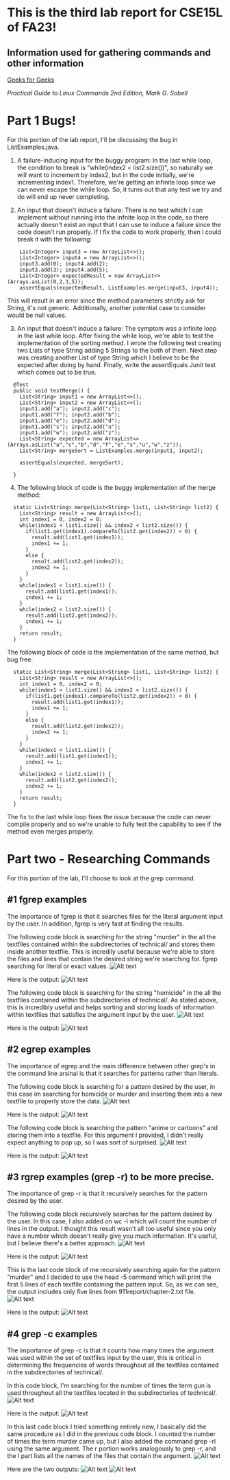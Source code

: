 # This is the third lab report for CSE15L of FA23!
## Information used for gathering commands and other information
[Geeks for Geeks](geeksforgeeks.org/greg-command-in-unixlinux/#)

*Practical Guide to Linux Commands 2nd Edition, Mark G. Sobell*

# Part 1 Bugs!

For this portion of the lab report, I'll be discussing the bug in ListExamples.java.

1. A failure-inducing input for the buggy program: 
In the last while loop, the condition to break is "while(index2 < list2.size())", so naturally we will want to 
increment by index2, but in the code initially, we're incrementing index1. Therefore, we're getting an infinite loop
since we can never escape the while loop. So, it turns out that any test we try and do will end up never completing.

2. An input that doesn't induce a failure: 
There is no test which I can implement without running into the infnite loop in the code, so there actually doesn't exist
an input that I can use to induce a failure since the code doesn't run properly. If I fix the code to work properly, then 
I could break it with the following: 
```
    List<Integer> input3 = new ArrayList<>();
    List<Integer> input4 = new ArrayList<>();
    input3.add(0); input4.add(2);
    input3.add(3); input4.add(5);
    List<Integer> expectedResult = new ArrayList<>(Arrays.asList(0,2,3,5));
    assertEquals(expectedResult, ListExamples.merge(input3, input4));
```
This will result in an error since the method parameters strictly ask for String, it's not generic.
Additionally, another potential case to consider would be null values.

3. An input that doesn't induce a failure:
The symptom was a infinite loop in the last while loop.
After fixing the while loop, we're able to test the implementation of the sorting method. I wrote the following
test creating two Lists of type String adding 5 Strings to the both of them. Next step was creating another 
List of type String which I believe to be the expected after doing by hand. Finally, write the assertEquals 
Junit test which comes out to be true.
```
  @Test
  public void testMerge() {
    List<String> input1 = new ArrayList<>();
    List<String> input2 = new ArrayList<>();
    input1.add("a"); input2.add("c");
    input1.add("f"); input2.add("b");
    input1.add("e"); input2.add("d");
    input1.add("s"); input2.add("u");
    input1.add("w"); input2.add("z");
    List<String> expected = new ArrayList<>(Arrays.asList("a","c","b","d","f","e","s","u","w","z"));
    List<String> mergeSort = ListExamples.merge(input1, input2);
    
    assertEquals(expected, mergeSort);

  }
```

4. The following block of code is the buggy implementation of the merge method:
```
  static List<String> merge(List<String> list1, List<String> list2) {
    List<String> result = new ArrayList<>();
    int index1 = 0, index2 = 0;
    while(index1 < list1.size() && index2 < list2.size()) {
      if(list1.get(index1).compareTo(list2.get(index2)) < 0) {
        result.add(list1.get(index1));
        index1 += 1;
      }
      else {
        result.add(list2.get(index2));
        index2 += 1;
      }
    }
    while(index1 < list1.size()) {
      result.add(list1.get(index1));
      index1 += 1;
    }
    while(index2 < list2.size()) {
      result.add(list2.get(index2));
      index1 += 1;
    }
    return result;
  }
```

The following block of code is the implementation of the same method, but bug free.
```
  static List<String> merge(List<String> list1, List<String> list2) {
    List<String> result = new ArrayList<>();
    int index1 = 0, index2 = 0;
    while(index1 < list1.size() && index2 < list2.size()) {
      if(list1.get(index1).compareTo(list2.get(index2)) < 0) {
        result.add(list1.get(index1));
        index1 += 1;
      }
      else {
        result.add(list2.get(index2));
        index2 += 1;
      }
    }
    while(index1 < list1.size()) {
      result.add(list1.get(index1));
      index1 += 1;
    }
    while(index2 < list2.size()) {
      result.add(list2.get(index2));
      index2 += 1;
    }
    return result;
  }
```
The fix to the last while loop fixes the issue because the code can never compile properly and so we're unable to
fully test the capability to see if the method even merges properly. 

# Part two - Researching Commands

For this portion of the lab, I'll choose to look at the grep command.

## #1 fgrep examples
The importance of fgrep is that it searches files for the literal argument input by the user. 
In addition, fgrep is very fast at finding the results.

The following code block is searching for the string "murder" in the all the textfiles contained within the subdirectories of technical/ and stores them inside another textfile. 
This is incredily useful because we're able to store the files and lines that contain the
desired string we're searching for. fgrep searching for literal or exact values.
![Alt text](<images/PA3 Images/fgrep-example1.png>)

Here is the output:
![Alt text](<images/PA3 Images/fgrep-example1-output.png>)

The following code block is searching for the string "homicide" in the all the textfiles contained within the subdirectories of technical/. As stated above, this is incredibly useful
and helps sorting and storing loads of information within textfiles that satisfies the argument
input by the user.
![Alt text](<images/PA3 Images/fgrep-example2.png>)

Here is the output:
![Alt text](<images/PA3 Images/fgrep-example2-output.png>)

## #2 egrep examples
The importance of egrep and the main difference between other grep's in the command line
arsinal is that it searches for patterns rather than literals.

The following code block is searching for a pattern desired by the user, in this case im
searching for homicide or murder and inserting them into a new textfile to properly store the 
data. 
![Alt text](<images/PA3 Images/egrep-example1.png>)

Here is the output:
![Alt text](<images/PA3 Images/egrep-example1-output.png>)

The following code block is searching the pattern "anime or cartoons" and storing them into 
a textfile. For this argument I provided, I didn't really expect anything to pop up, so I was
sort of surprised. 
![Alt text](<images/PA3 Images/egrep-example2.png>)

Here is the output:
![Alt text](<images/PA3 Images/egrep-example2-output.png>)

## #3 rgrep examples (grep -r) to be more precise.
The importance of grep -r is that it recursively searches for the pattern desired by the user.

The following code block recursively searches for the pattern desired by the user. In this case,
I also added on wc -l which will count the number of lines in the output. I thought this result 
wasn't all too useful since you only have a number which doesn't really give you much information.
It's useful, but I believe there's a better approach.
![Alt text](<images/PA3 Images/rgrep-example1.png>)

Here is the output:
![Alt text](<images/PA3 Images/rgrep-example1-output.png>)

This is the last code block of me recursively searching again for the pattern "murder" and
I decided to use the head -5 command which will print the first 5 lines of each textfile 
containing the pattern input. So, as we can see, the output includes only five lines from
911report/chapter-2.txt file.
![Alt text](<images/PA3 Images/rgrep-example2.png>)

Here is the output:
![Alt text](<images/PA3 Images/rgrep-example2-output.png>)

## #4 grep -c examples
The importance of grep -c is that it counts how many times the argument was used within the 
set of textfiles input by the user, this is critical in determining the frequencies of words 
throughout all the textfiles contained in the subdirectories of technical/.

In this code block, I'm searching for the number of times the term gun is used throughout
all the textfiles located in the subdirectories of technical/.
![Alt text](<images/PA3 Images/cgrep-example1.png>)

Here is the output:
![Alt text](<images/PA3 Images/cgrep-example1-output.png>)

In this last code block I tried something entirely new, I basically did the same procedure as
I did in the previous code block. I counted the number of times the term murder came up, but I also
added the command grep -rl using the same argument. The r portion works analogously to grep -r, and
the l part lists all the names of the files that contain the argument.
![Alt text](<images/PA3 Images/cgrep-example2.png>)

Here are the two outputs:
![Alt text](<images/PA3 Images/cgrep-example2-output1.png>)
![Alt text](<images/PA3 Images/cgrep-example2-output2.png>)